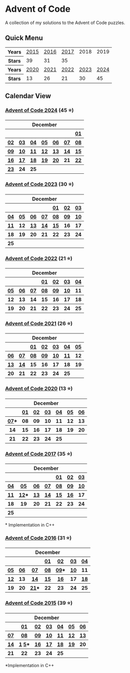 # Advent of Code 

A collection of my solutions to the Advent of Code puzzles. 
## Quick Menu

<table>
<tr>
<th>Years</th>
<td><a href="https://github.com/enigm4tik/advent-of-code/tree/main/2015">2015</a></td>
<td><a href="https://github.com/enigm4tik/advent-of-code/tree/main/2016">2016</a></td>
<td><a href="https://github.com/enigm4tik/advent-of-code/tree/main/2017">2017</a></td>
<td>2018</td>
<td>2019</td>
</tr>
<tr>
<th>Stars</th><td>39</td><td>31</td><td>35</td><td></td><td></td>
</tr>
<tr>
<th>Years</th>
<td><a href="https://github.com/enigm4tik/advent-of-code/tree/main/2020">2020</a></td>
<td><a href="https://github.com/enigm4tik/advent-of-code/tree/main/2021">2021</a></td>
<td><a href="https://github.com/enigm4tik/advent-of-code/tree/main/2022">2022</a></td>
<td><a href="https://github.com/enigm4tik/advent-of-code/tree/main/2023">2023</a></td>
<td><a href="https://github.com/enigm4tik/advent-of-code/tree/main/2024">2024</a></td>
</tr>
<tr>
<th>Stars</th><td>13</td><td>26</td><td>21</td><td>30</td><td>45</td>
</tr>
</table>

## Calendar View

### [Advent of Code 2024](https://github.com/enigm4tik/advent-of-code/tree/main/2024) (45 ⭐)

<table>
<tr>
        <th colspan="7">December</th>
    </tr>
    <tr>
        <th></th>
        <th></th>
        <th></th>
        <th></th>
        <th></th>
        <th></th>
        <th><a href="https://github.com/enigm4tik/advent-of-code/blob/main/2024/day01.cpp">01</a></th>
    </tr>
    <tr>
    <th><a href="https://github.com/enigm4tik/advent-of-code/blob/main/2024/day02.cpp">02</a></th>
	<th><a href="https://github.com/enigm4tik/advent-of-code/blob/main/2024/day03.cpp">03</a></th>
	<th><a href="https://github.com/enigm4tik/advent-of-code/blob/main/2024/day04.cpp">04</a></th>
	<th><a href="https://github.com/enigm4tik/advent-of-code/blob/main/2024/day05.cpp">05</a></th>
	<th><a href="https://github.com/enigm4tik/advent-of-code/blob/main/2024/day06.cpp">06</a></th>
	<th><a href="https://github.com/enigm4tik/advent-of-code/blob/main/2024/day07.cpp">07</a></th>
	<th><a href="https://github.com/enigm4tik/advent-of-code/blob/main/2024/day08.cpp">08</a></th>
    </tr>
    <tr>
    <th><a href="https://github.com/enigm4tik/advent-of-code/blob/main/2024/day09.cpp">09</a></th>
	<th><a href="https://github.com/enigm4tik/advent-of-code/blob/main/2024/day10.cpp">10</a></th>
	<th><a href="https://github.com/enigm4tik/advent-of-code/blob/main/2024/day11.cpp">11</a></th>
	<th><a href="https://github.com/enigm4tik/advent-of-code/blob/main/2024/day12.cpp">12</a></th>
	<th><a href="https://github.com/enigm4tik/advent-of-code/blob/main/2024/day13.cpp">13</a></th>
	<th><a href="https://github.com/enigm4tik/advent-of-code/blob/main/2024/day14.cpp">14</a></th>
	<th><a href="https://github.com/enigm4tik/advent-of-code/blob/main/2024/day15.cpp">15</a></th>
    </tr>
    <tr>
	<th><a href="https://github.com/enigm4tik/advent-of-code/blob/main/2024/day16.cpp">16</a></th>
	<th><a href="https://github.com/enigm4tik/advent-of-code/blob/main/2024/day17.cpp">17</a></th>
    <th><a href="https://github.com/enigm4tik/advent-of-code/blob/main/2024/day18.cpp">18</a></th>
        <th><a href="https://github.com/enigm4tik/advent-of-code/blob/main/2024/day19.cpp">19</a></th>
        <th><a href="https://github.com/enigm4tik/advent-of-code/blob/main/2024/day20.cpp">20</a></th>
        <th>21</th>
        <th><a href="https://github.com/enigm4tik/advent-of-code/blob/main/2024/day22.cpp">22</a></th>
    </tr>
    <tr>
        <th><a href="https://github.com/enigm4tik/advent-of-code/blob/main/2024/day23.cpp">23</a></th>
        <th>24</th>
        <th>25</th>
        <th></th>
        <th></th>
        <th></th>
        <th></th>
    </tr>
</table>

### [Advent of Code 2023](https://github.com/enigm4tik/advent-of-code/tree/main/2023) (30 ⭐)

<table>
<tr>
        <th colspan="7">December</th>
    </tr>
    <tr>
        <th></th>
        <th></th>
        <th></th>
        <th></th>
        <th><a href="https://github.com/enigm4tik/advent-of-code/blob/main/2023/day01.py">01</a></th>
        <th><a href="https://github.com/enigm4tik/advent-of-code/blob/main/2023/day02.py">02</a></th>
        <th><a href="https://github.com/enigm4tik/advent-of-code/blob/main/2023/day03.py">03</a></th>
    </tr>
    <tr>
        <th><a href="https://github.com/enigm4tik/advent-of-code/blob/main/2023/day04.py">04</a></th>
        <th><a href="https://github.com/enigm4tik/advent-of-code/blob/main/2023/day05.py">05</a></th>
        <th><a href="https://github.com/enigm4tik/advent-of-code/blob/main/2023/day06.py">0</a><a href="https://github.com/enigm4tik/advent-of-code/blob/main/2023/day06.cpp">6</a></th>
        <th><a href="https://github.com/enigm4tik/advent-of-code/blob/main/2023/day07.py">07</a></th>
        <th><a href="https://github.com/enigm4tik/advent-of-code/blob/main/2023/day08.py">08</a></th>
        <th><a href="https://github.com/enigm4tik/advent-of-code/blob/main/2023/day09.py">09</a></th>
        <th><a href="https://github.com/enigm4tik/advent-of-code/blob/main/2023/day10.py">10</a></th>
    </tr>
    <tr>
        <th><a href="https://github.com/enigm4tik/advent-of-code/blob/main/2023/day11.py">11</a></th>
        <th>12</th>
        <th><a href="https://github.com/enigm4tik/advent-of-code/blob/main/2023/day13.py">13</a></th>
        <th><a href="https://github.com/enigm4tik/advent-of-code/blob/main/2023/day14.py">14</a></th>
        <th><a href="https://github.com/enigm4tik/advent-of-code/blob/main/2023/day15.py">15</a></th>
        <th>16</th>
        <th>17</th>
    </tr>
    <tr>
        <th>18</th>
        <th>19</th>
        <th>20</th>
        <th>21</th>
        <th>22</th>
        <th>23</th>
        <th>24</th>
    </tr>
    <tr>
        <th>25</th>
        <th></th>
        <th></th>
        <th></th>
        <th></th>
        <th></th>
        <th></th>
    </tr>
</table>

### [Advent of Code 2022](https://github.com/enigm4tik/advent-of-code/tree/main/2022) (21 ⭐)

<table>
    <tr>
        <th colspan="7">December</th>
    </tr>
    <tr>
        <th></th>
        <th></th>
        <th></th>
        <th><a href="https://github.com/enigm4tik/advent-of-code/blob/main/2022/day01.py">01</a></th>
        <th><a href="https://github.com/enigm4tik/advent-of-code/blob/main/2022/day02.py">02</a></th>
        <th><a href="https://github.com/enigm4tik/advent-of-code/blob/main/2022/day03.py">03</a></th>
        <th><a href="https://github.com/enigm4tik/advent-of-code/blob/main/2022/day04.py">04</a></th>
    </tr>
    <tr>
        <th><a href="https://github.com/enigm4tik/advent-of-code/blob/main/2022/day05.py">05</a></th>
        <th><a href="https://github.com/enigm4tik/advent-of-code/blob/main/2022/day06.py">06</a></th>
        <th><a href="https://github.com/enigm4tik/advent-of-code/blob/main/2022/day07.py">07</a></th>
        <th><a href="https://github.com/enigm4tik/advent-of-code/blob/main/2022/day08.py">08</a></th>
        <th><a href="https://github.com/enigm4tik/advent-of-code/blob/main/2022/day09.py">09</a></th>
        <th><a href="https://github.com/enigm4tik/advent-of-code/blob/main/2022/day10.py">10</a></th>
        <th>11</th>
    </tr>
    <tr>
        <th>12</th>
        <th>13</th>
        <th>14</th>
        <th>15</th>
        <th>16</th>
        <th>17</th>
        <th>18</th>
    </tr>
    <tr>
        <th>19</th>
        <th>20</th>
        <th>21</th>
        <th>22</th>
        <th>23</th>
        <th>24</th>
        <th>25</th>
    </tr>
</table>

### [Advent of Code 2021](https://github.com/enigm4tik/advent-of-code/tree/main/2021) (26 ⭐)

<table>
    <tr>
        <th colspan="7">December</th>
    </tr>
    <tr>
        <th></th>
        <th></th>
        <th><a href="https://github.com/enigm4tik/advent-of-code/blob/main/2021/day01.py">01</a></th>
        <th><a href="https://github.com/enigm4tik/advent-of-code/blob/main/2021/day02.py">02</a></th>
        <th><a href="https://github.com/enigm4tik/advent-of-code/blob/main/2021/day03.py">03</a></th>
        <th><a href="https://github.com/enigm4tik/advent-of-code/blob/main/2021/day04.py">04</a></th>
        <th><a href="https://github.com/enigm4tik/advent-of-code/blob/main/2021/day05.py">05</a></th>
    </tr>
    <tr>
        <th><a href="https://github.com/enigm4tik/advent-of-code/blob/main/2021/day06.py">06</a></th>
        <th><a href="https://github.com/enigm4tik/advent-of-code/blob/main/2021/day07.py">07</a></th>
        <th><a href="https://github.com/enigm4tik/advent-of-code/blob/main/2021/day08.py">08</a></th>
        <th><a href="https://github.com/enigm4tik/advent-of-code/blob/main/2021/day09.py">09</a></th>
        <th><a href="https://github.com/enigm4tik/advent-of-code/blob/main/2021/day10.py">10</a></th>
        <th><a href="https://github.com/enigm4tik/advent-of-code/blob/main/2021/day11.py">11</a></th>
        <th>12</th>
    </tr>
    <tr>
        <th><a href="https://github.com/enigm4tik/advent-of-code/blob/main/2021/day13.py">13</a></th>
        <th><a href="https://github.com/enigm4tik/advent-of-code/blob/main/2021/day14.py">14</a></th>
        <th>15</th>
        <th>16</th>
        <th>17</th>
        <th>18</th>
        <th>19</th>
    </tr>
    <tr>
        <th>20</th>
        <th>21</th>
        <th>22</th>
        <th>23</th>
        <th>24</th>
        <th>25</th>
        <th></th>
    </tr>
</table>

### [Advent of Code 2020](https://github.com/enigm4tik/advent-of-code/tree/main/2020) (13 ⭐)

<table>
    <tr>
        <th colspan="7">December</th>
    </tr>
    <tr>
        <th></th>
        <th><a href="https://github.com/enigm4tik/advent-of-code/blob/main/2020/day01.py">01</a></th>
        <th><a href="https://github.com/enigm4tik/advent-of-code/blob/main/2020/day02.py">02</a></th>
        <th><a href="https://github.com/enigm4tik/advent-of-code/blob/main/2020/day03.py">03</a></th>
        <th><a href="https://github.com/enigm4tik/advent-of-code/blob/main/2020/day04.py">04</a></th>
        <th><a href="https://github.com/enigm4tik/advent-of-code/blob/main/2020/day05.py">05</a></th>
        <th><a href="https://github.com/enigm4tik/advent-of-code/blob/main/2020/day06.py">06</a></th>
    </tr>
    <tr>
        <th><a href="https://github.com/enigm4tik/advent-of-code/blob/main/2020/day07.py">07</a>*</th>
        <th>08</th>
        <th>09</th>
        <th>10</th>
        <th>11</th>
        <th>12</th>
        <th>13</th>
    </tr>
    <tr>
        <th>14</th>
        <th>15</th>
        <th>16</th>
        <th>17</th>
        <th>18</th>
        <th>19</th>
        <th>20</th>
    </tr>
    <tr>
        <th>21</th>
        <th>22</th>
        <th>23</th>
        <th>24</th>
        <th>25</th>
        <th></th>
        <th></th>
    </tr>
</table>

### [Advent of Code 2017](https://github.com/enigm4tik/advent-of-code/tree/main/2017) (35 ⭐)

<table>
    <tr>
        <th colspan="7">December</th>
    </tr>
    <tr>
        <th></th>
        <th></th>
        <th></th>
        <th></th>
        <th><a href="https://github.com/enigm4tik/advent-of-code/blob/main/2017/day01.py">01</a></th>
        <th><a href="https://github.com/enigm4tik/advent-of-code/blob/main/2017/day02.py">02</a></th>
        <th><a href="https://github.com/enigm4tik/advent-of-code/blob/main/2017/day03.py">03</a></th>
    </tr>
    <tr>
        <th><a href="https://github.com/enigm4tik/advent-of-code/blob/main/2017/day04.py">04</a></th>
        <th><a href="https://github.com/enigm4tik/advent-of-code/blob/main/2017/day05.py">05</a></th>
        <th><a href="https://github.com/enigm4tik/advent-of-code/blob/main/2017/day06.py">06</a></th>
        <th><a href="https://github.com/enigm4tik/advent-of-code/blob/main/2017/day07.py">07</a></th>
        <th><a href="https://github.com/enigm4tik/advent-of-code/blob/main/2017/day08.py">08</a></th>
        <th><a href="https://github.com/enigm4tik/advent-of-code/blob/main/2017/day09.py">09</a></th>
        <th><a href="https://github.com/enigm4tik/advent-of-code/blob/main/2017/day10.py">10</a></th>
    </tr>
    <tr>
        <th><a href="https://github.com/enigm4tik/advent-of-code/blob/main/2017/day11.py">11</a></th>
        <th><a href="https://github.com/enigm4tik/advent-of-code/blob/main/2017/day12.py">1</a><a href="https://github.com/enigm4tik/advent-of-code/blob/main/2017/day12.cpp">2</a>*</th>
        <th><a href="https://github.com/enigm4tik/advent-of-code/blob/main/2017/day13.cpp">13</a></th>
        <th><a href="https://github.com/enigm4tik/advent-of-code/blob/main/2017/day14.py">14</a></th>
        <th><a href="https://github.com/enigm4tik/advent-of-code/blob/main/2017/day15.cpp">15</a></th>
        <th><a href="https://github.com/enigm4tik/advent-of-code/blob/main/2017/day16.cpp">16</a></th>
        <th>17</th>
    </tr>
    <tr>
        <th>18</th>
        <th>19</th>
        <th>20</th>
        <th>21</th>
        <th>22</th>
        <th>23</th>
        <th>24</th>
    </tr>
    <tr>
        <th>25</th>
        <th></th>
        <th></th>
        <th></th>
        <th></th>
        <th></th>
        <th></th>
    </tr>
</table>
* Implementation in C++

### [Advent of Code 2016](https://github.com/enigm4tik/advent-of-code/tree/main/2016) (31 ⭐)

<table>
    <tr>
        <th colspan="7">December</th>
    </tr>
    <tr>
        <th></th>
        <th></th>
        <th></th>
        <th><a href="https://github.com/enigm4tik/advent-of-code/blob/main/2016/day01.py">01</a></th>
        <th><a href="https://github.com/enigm4tik/advent-of-code/blob/main/2016/day02.py">02</a></th>
        <th><a href="https://github.com/enigm4tik/advent-of-code/blob/main/2016/day03.py">03</a></th>
        <th><a href="https://github.com/enigm4tik/advent-of-code/blob/main/2016/day04.py">04</a></th>
    </tr>
    <tr>
        <th><a href="https://github.com/enigm4tik/advent-of-code/blob/main/2016/day05.py">05</a></th>
        <th><a href="https://github.com/enigm4tik/advent-of-code/blob/main/2016/day06.py">06</a></th>
        <th><a href="https://github.com/enigm4tik/advent-of-code/blob/main/2016/day07.py">07</a></th>
        <th><a href="https://github.com/enigm4tik/advent-of-code/blob/main/2016/day08.py">08</a></th>
        <th><a href="https://github.com/enigm4tik/advent-of-code/blob/main/2016/day09.py">09</a>*</th>
        <th><a href="https://github.com/enigm4tik/advent-of-code/blob/main/2016/day10.py">10</a></th>
        <th>11</th>
    </tr>
    <tr>
        <th><a href="https://github.com/enigm4tik/advent-of-code/blob/main/2016/day12.py">12</a></th>
        <th>13</th>
        <th><a href="https://github.com/enigm4tik/advent-of-code/blob/main/2016/day14.py">14</a></th>
        <th><a href="https://github.com/enigm4tik/advent-of-code/blob/main/2016/day15.py">15</a></th>
        <th><a href="https://github.com/enigm4tik/advent-of-code/blob/main/2016/day16.py">16</a></th>
        <th>17</th>
        <th><a href="https://github.com/enigm4tik/advent-of-code/blob/main/2016/day18.py">18</a></th>
    </tr>
    <tr>
        <th>19</th>
        <th>20</th>
        <th><a href="https://github.com/enigm4tik/advent-of-code/blob/main/2016/day21.py">21</a>*</th>
        <th>22</th>
        <th>23</th>
        <th>24</th>
        <th>25</th>
    </tr>
</table>

### [Advent of Code 2015](https://github.com/enigm4tik/advent-of-code/tree/main/2015) (39 ⭐)

<table>
    <tr>
        <th colspan="7">December</th>
    </tr>
    <tr>
        <th></th>
        <th><a href="https://github.com/enigm4tik/advent-of-code/blob/main/2015/day01.py">01</a></th>
        <th><a href="https://github.com/enigm4tik/advent-of-code/blob/main/2015/day02.py">02</a></th>
        <th><a href="https://github.com/enigm4tik/advent-of-code/blob/main/2015/day03.py">03</a></th>
        <th><a href="https://github.com/enigm4tik/advent-of-code/blob/main/2015/day04.py">04</a></th>
        <th><a href="https://github.com/enigm4tik/advent-of-code/blob/main/2015/day05.py">05</a></th>
        <th><a href="https://github.com/enigm4tik/advent-of-code/blob/main/2015/day06.py">06</a></th>
    </tr>
    <tr>
        <th><a href="https://github.com/enigm4tik/advent-of-code/blob/main/2015/day07.py">07</a></th>
        <th><a href="https://github.com/enigm4tik/advent-of-code/blob/main/2015/day08.py">08</a></th>
        <th><a href="https://github.com/enigm4tik/advent-of-code/blob/main/2015/day09.py">09</a></th>
        <th><a href="https://github.com/enigm4tik/advent-of-code/blob/main/2015/day10.py">10</a></th>
        <th><a href="https://github.com/enigm4tik/advent-of-code/blob/main/2015/day11.cpp">11</a></th>
        <th><a href="https://github.com/enigm4tik/advent-of-code/blob/main/2015/day12.py">12</a></th>
        <th><a href="https://github.com/enigm4tik/advent-of-code/blob/main/2015/day13.py">13</a></th>
    </tr>
    <tr>
        <th><a href="https://github.com/enigm4tik/advent-of-code/blob/main/2015/day14.py">14</a></th>
        <th><a href="https://github.com/enigm4tik/advent-of-code/blob/main/2015/day15.py">1</a> 
        <a href="https://github.com/enigm4tik/advent-of-code/blob/main/2015/day15.cpp">5</a>*</th>
        <th><a href="https://github.com/enigm4tik/advent-of-code/blob/main/2015/day16.py">16</a></th>
        <th><a href="https://github.com/enigm4tik/advent-of-code/blob/main/2015/day17.py">17</a></th>
        <th><a href="https://github.com/enigm4tik/advent-of-code/blob/main/2015/day18.py">18</a></th>
        <th><a href="https://github.com/enigm4tik/advent-of-code/blob/main/2015/day19.cpp">19</a></th>
        <th>20</th>
    </tr>
    <tr>
        <th>21</th>
        <th>22</th>
        <th>23</th>
        <th>24</th>
        <th>25</th>
        <th></th>
        <th></th>
    </tr>
</table>

*Implementation in C++